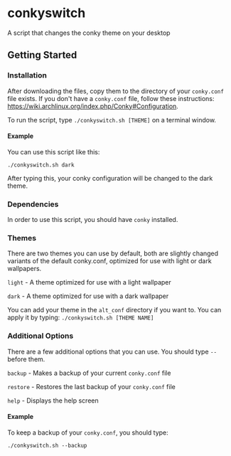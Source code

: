 # conkyswitch
A script that changes the conky theme on your desktop

## Getting Started

### Installation
After downloading the files, copy them to the directory of your `conky.conf` file exists. If you don't have a `conky.conf` file, follow these instructions: https://wiki.archlinux.org/index.php/Conky#Configuration.

To run the script, type `./conkyswitch.sh [THEME]` on a terminal window.

#### Example
You can use this script like this:

`./conkyswitch.sh dark`

After typing this, your conky configuration will be changed to the dark theme.

### Dependencies

In order to use this script, you should have `conky` installed.

### Themes

There are two themes you can use by default, both are slightly changed variants of the default conky.conf, optimized for use with light or dark wallpapers.

`light` - A theme optimized for use with a light wallpaper

`dark` - A theme optimized for use with a dark wallpaper

You can add your theme in the `alt_conf` directory if you want to. You can apply it by typing: `./conkyswitch.sh [THEME NAME]`

### Additional Options

There are a few additional options that you can use. You should type `--` before them.

`backup` - Makes a backup of your current `conky.conf` file

`restore` - Restores the last backup of your `conky.conf` file

`help` - Displays the help screen

#### Example

To keep a backup of your `conky.conf`, you should type:

`./conkyswitch.sh --backup`
